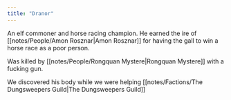 ```yaml
---
title: "Dranor"
---
```

An elf commoner and horse racing champion. He earned the ire of [[notes/People/Amon Rosznar|Amon Rosznar]] for having the gall to win a horse race as a poor person.

Was killed by [[notes/People/Rongquan Mystere|Rongquan Mystere]] with a fucking gun.

We discovered his body while we were helping [[notes/Factions/The Dungsweepers Guild|The Dungsweepers Guild]]

